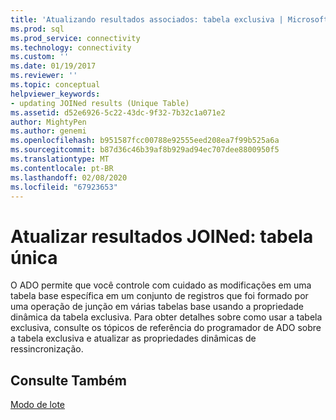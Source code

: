 ```yaml
---
title: 'Atualizando resultados associados: tabela exclusiva | Microsoft Docs'
ms.prod: sql
ms.prod_service: connectivity
ms.technology: connectivity
ms.custom: ''
ms.date: 01/19/2017
ms.reviewer: ''
ms.topic: conceptual
helpviewer_keywords:
- updating JOINed results (Unique Table)
ms.assetid: d52e6926-5c22-43dc-9f32-7b32c1a071e2
author: MightyPen
ms.author: genemi
ms.openlocfilehash: b951587fcc00788e92555eed208ea7f99b525a6a
ms.sourcegitcommit: b87d36c46b39af8b929ad94ec707dee8800950f5
ms.translationtype: MT
ms.contentlocale: pt-BR
ms.lasthandoff: 02/08/2020
ms.locfileid: "67923653"
---
```

# <a name="updating-joined-results-unique-table"></a>Atualizar resultados JOINed: tabela única
O ADO permite que você controle com cuidado as modificações em uma tabela base específica em um conjunto de registros que foi formado por uma operação de junção em várias tabelas base usando a propriedade dinâmica da tabela exclusiva. Para obter detalhes sobre como usar a tabela exclusiva, consulte os tópicos de referência do programador de ADO sobre a tabela exclusiva e atualizar as propriedades dinâmicas de ressincronização.  
  
## <a name="see-also"></a>Consulte Também  
 [Modo de lote](../../../ado/guide/data/batch-mode.md)
